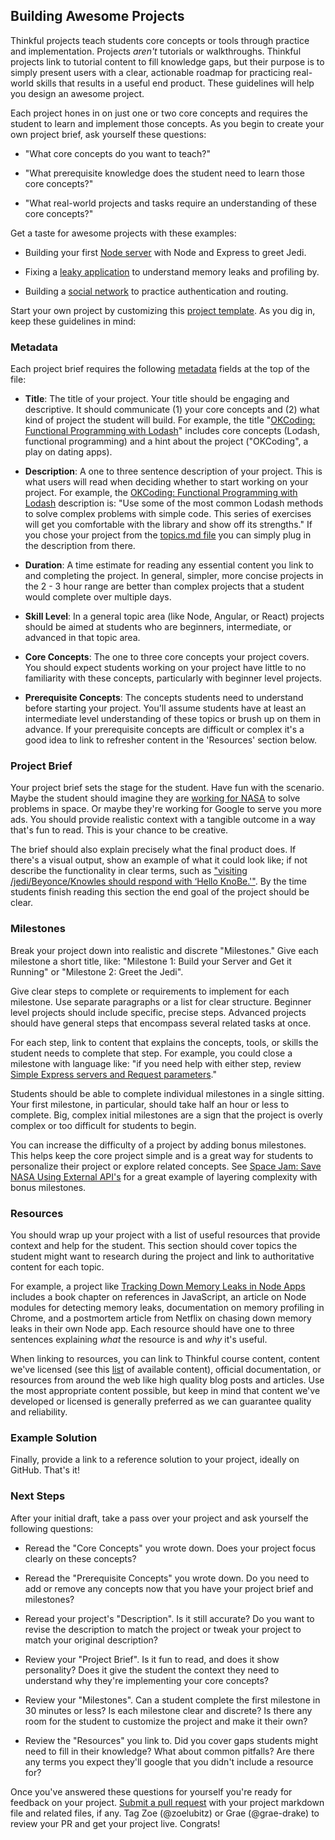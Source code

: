 ## Building Awesome Projects

Thinkful projects teach students core concepts or tools through practice and implementation.  Projects *aren't* tutorials or walkthroughs. Thinkful projects link to tutorial content to fill knowledge gaps, but their purpose is to simply present users with a clear, actionable roadmap for practicing real-world skills that results in a useful end product. These guidelines will help you design an awesome project.

Each project hones in on just one or two core concepts and requires the student to learn and implement those concepts.  As you begin to create your own project brief, ask yourself these questions:

- "What core concepts do you want to teach?"

- "What prerequisite knowledge does the student need to learn those core concepts?"

- "What real-world projects and tasks require an understanding of these core concepts?"

Get a taste for awesome projects with these examples:

- Building your first [Node server](https://github.com/Thinkful-Ed/thinkful-projects/blob/master/node/first_node_server/jedi.md) with Node and Express to greet Jedi.

- Fixing a [leaky application](https://github.com/Thinkful-Ed/thinkful-projects/blob/master/node/memory_leaks/wiki-leaks.md) to understand memory leaks and profiling by.

- Building a [social network](https://github.com/Thinkful-Ed/thinkful-projects/blob/master/node/authentication_and_routing/Thinkr.md) to practice authentication and routing.

Start your own project by customizing this [project template](https://github.com/Thinkful-Ed/thinkful-projects/blob/master/project_template.md). As you dig in, keep these guidelines in mind:

### Metadata

Each project brief requires the following [metadata](http://hiltmon.com/blog/2012/06/18/markdown-metadata/) fields at the top of the file:

- **Title**: The title of your project. Your title should be engaging and descriptive.  It should communicate (1) your core concepts and (2) what kind of project the student will build.
For example, the title "[OKCoding: Functional Programming with Lodash](https://github.com/Thinkful-Ed/thinkful-projects/blob/master/node/lodash/dating.md)" includes core concepts (Lodash, functional programming) and a hint about the project ("OKCoding", a play on dating apps).

- **Description**: A one to three sentence description of your project. This is what users will read when deciding whether to start working on your project. For example, the [OKCoding: Functional Programming with Lodash](https://github.com/Thinkful-Ed/thinkful-projects/blob/master/node/lodash/dating.md) description is: "Use some of the most common Lodash methods to solve complex problems with simple code. This series of exercises will get you comfortable with the library and show off its strengths." If you chose your project from the [topics.md file](https://github.com/Thinkful-Ed/thinkful-projects/blob/master/node/topics.md) you can simply plug in the description from there.

- **Duration**: A time estimate for reading any essential content you link to and completing the project.  In general, simpler, more concise projects in the 2 - 3 hour range are better than complex projects that a student would complete over multiple days.

- **Skill Level**: In a general topic area (like Node, Angular, or React) projects should be aimed at students who are beginners, intermediate, or advanced in that topic area.

- **Core Concepts**: The one to three core concepts your project covers. You should expect students working on your project have little to no familiarity with these concepts, particularly with beginner level projects.

- **Prerequisite Concepts**: The concepts students need to understand before starting your project. You'll assume students have at least an intermediate level understanding of these topics or brush up on them in advance. If your prerequisite concepts are difficult or complex it's a good idea to link to refresher content in the 'Resources' section below.

### Project Brief

Your project brief sets the stage for the student. Have fun with the scenario. Maybe the student should imagine they are [working for NASA](https://github.com/Thinkful-Ed/thinkful-projects/blob/master/node/external_apis/NASA.md) to solve problems in space. Or maybe they're working for Google to serve you more ads. You should provide realistic context with a tangible outcome in a way that's fun to read. This is your chance to be creative.

The brief should also explain precisely what the final product does. If there's a visual output, show an example of what it could look like; if not describe the functionality in clear terms, such as ["visiting /jedi/Beyonce/Knowles should respond with ‘Hello KnoBe.'"](https://github.com/Thinkful-Ed/thinkful-projects/blob/master/node/first_node_server/jedi.md).  By the time students finish reading this section the end goal of the project should be clear.

### Milestones

Break your project down into realistic and discrete "Milestones."  Give each milestone a short title, like: "Milestone 1: Build your Server and Get it Running" or "Milestone 2: Greet the Jedi".

Give clear steps to complete or requirements to implement for each milestone. Use separate paragraphs or a list for clear structure. Beginner level projects should include specific, precise steps.  Advanced projects should have general steps that encompass several related tasks at once.

For each step, link to content that explains the concepts, tools, or skills the student needs to complete that step.  For example, you could close a milestone with language like: "if you need help with either step, review [Simple Express servers and Request parameters](https://courses.thinkful.com/node-001v4/assignment/2.1.1)."

Students should be able to complete individual milestones in a single sitting. Your first milestone, in particular, should take half an hour or less to complete. Big, complex initial milestones are a sign that the project is overly complex or too difficult for students to begin.

You can increase the difficulty of a project by adding bonus milestones. This helps keep the core project simple and is a great way for students to personalize their project or explore related concepts.  See [Space Jam: Save NASA Using External API's](https://github.com/Thinkful-Ed/thinkful-projects/blob/master/node/external_apis/NASA.md) for a great example of layering complexity with bonus milestones.

### Resources

You should wrap up your project with a list of useful resources that provide context and help for the student. This section should cover topics the student might want to research during the project and link to authoritative content for each topic.

For example, a project like [Tracking Down Memory Leaks in Node Apps](https://github.com/Thinkful-Ed/thinkful-projects/blob/master/node/memory_leaks/wiki-leaks.md) includes a book chapter on references in JavaScript, an article on Node modules for detecting memory leaks, documentation on memory profiling in Chrome, and a postmortem article from Netflix on chasing down memory leaks in their own Node app. Each resource should have one to three sentences explaining *what* the resource is and *why* it's useful.

When linking to resources, you can link to Thinkful course content, content we've licensed (see this [list](https://docs.google.com/spreadsheets/d/1Zgx5ObMFN3Xl8Q3ZozLvfz6SN-yPXjvnmt4FGEnn2ts/edit#gid=0) of available content), official documentation, or resources from around the web like high quality blog posts and articles.  Use the most appropriate content possible, but keep in mind that content we've developed or licensed is generally preferred as we can guarantee quality and reliability.

### Example Solution

Finally, provide a link to a reference solution to your project, ideally on GitHub.  That's it!

### Next Steps

After your initial draft, take a pass over your project and ask yourself the following questions:

 - Reread the "Core Concepts" you wrote down. Does your project focus clearly on these concepts?

 - Reread the "Prerequisite Concepts" you wrote down.  Do you need to add or remove any concepts now that you have your project brief and milestones?

 - Reread your project's "Description".  Is it still accurate?  Do you want to revise the description to match the project or tweak your project to match your original description?

 - Review your "Project Brief". Is it fun to read, and does it show personality? Does it give the student the context they need to understand why they're implementing your core concepts?

 - Review your "Milestones".  Can a student complete the first milestone in 30 minutes or less?  Is each milestone clear and discrete?  Is there any room for the student to customize the project and make it their own?

 - Review the "Resources" you link to. Did you cover gaps students might need to fill in their knowledge?  What about common pitfalls? Are there any terms you expect they'll google that you didn't include a resource for?

Once you've answered these questions for yourself you're ready for feedback on your project. [Submit a pull request](https://github.com/Thinkful-Ed/thinkful-projects/pulls) with your project markdown file and related files, if any. Tag Zoe (@zoelubitz) or Grae (@grae-drake) to review your PR and get your project live. Congrats!

